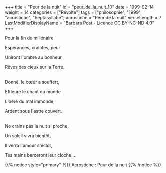 +++
title = "Peur de la nuit"
id = "peur_de_la_nuit_10"
date = 1999-02-14
weight = 14
categories = ["Révolte"]
tags = ["philosophie", "1999", "acrostiche", "heptasyllabe"]
acrostiche = "Peur de la nuit"
verseLength = 7
LastModifierDisplayName = "Barbara Post - Licence CC BY-NC-ND 4.0"
+++

Pour la fin du millénaire

Espérances, craintes, peur

Uniront l'ombre au bonheur,

Rêves des cieux sur la Terre.

 \
Donné, le cœur a souffert,

Effleure le chant du monde

Libéré du mal immonde,

Ardent sous l'astre couvert.

 \
Ne crains pas la nuit si proche,

Un soleil vivra bientôt,

Il verra l'amour s'éclôt,

Tes mains berceront leur cloche...

{{% notice style="primary" %}}
Acrostiche : Peur de la nuit
{{% /notice %}}
